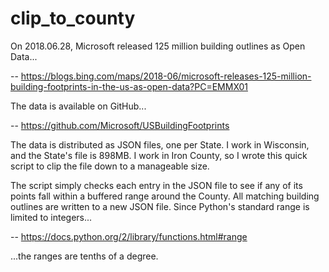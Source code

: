 # clip_to_county

On 2018.06.28, Microsoft released 125 million building outlines as Open Data...

-- https://blogs.bing.com/maps/2018-06/microsoft-releases-125-million-building-footprints-in-the-us-as-open-data?PC=EMMX01

The data is available on GitHub...

-- https://github.com/Microsoft/USBuildingFootprints

The data is distributed as JSON files, one per State.  I work in Wisconsin, and the State's file is 898MB.  I work in Iron County, so I wrote this quick script to clip the file down to a manageable size.

The script simply checks each entry in the JSON file to see if any of its points fall within a buffered range around the County.  All matching building outlines are written to a new JSON file.  Since Python's standard range is limited to integers...

-- https://docs.python.org/2/library/functions.html#range

...the ranges are tenths of a degree.
